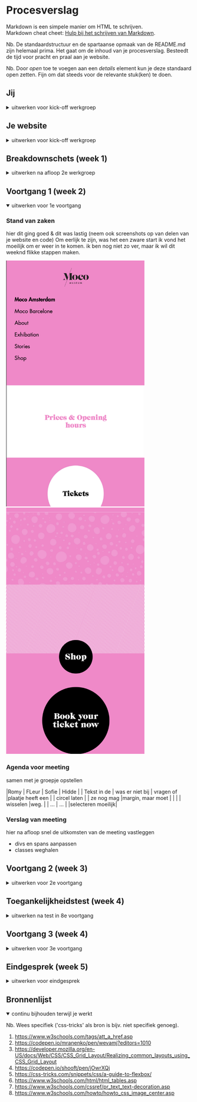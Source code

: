 # Procesverslag
Markdown is een simpele manier om HTML te schrijven.  
Markdown cheat cheet: [Hulp bij het schrijven van Markdown](https://github.com/adam-p/markdown-here/wiki/Markdown-Cheatsheet).

Nb. De standaardstructuur en de spartaanse opmaak van de README.md zijn helemaal prima. Het gaat om de inhoud van je procesverslag. Besteedt de tijd voor pracht en praal aan je website.

Nb. Door *open* toe te voegen aan een *details* element kun je deze standaard open zetten. Fijn om dat steeds voor de relevante stuk(ken) te doen.





## Jij

<details>
<summary>uitwerken voor kick-off werkgroep</summary>

### Auteur:
Romythu Zwijnenburg Tran

#### Je startniveau:
Rood

#### Je focus:
Responsive
 
</details>





## Je website

<details>
<summary>uitwerken voor kick-off werkgroep</summary>

### Je opdracht:
https://mocomuseum.com/

#### Screenshot(s) van de eerste pagina (small screen): 
Home page  
<img src="images/amsterdaminfo.jpg" width="" alt="Start pagina van moco">

#### Screenshot(s) van de tweede pagina (small screen):
hier de naam van de pagina  
<img src="images/amsterdaminfo.jpg" width="" alt="Omschrijving van de openingstijden">
 
</details>



## Breakdownschets (week 1)

<details>
<summary>uitwerken na afloop 2e werkgroep</summary>

### de hele pagina: 
<img src="images/homepage_breakdown.png" width="375px" alt="breakdown van de hele pagina">

### dynamisch deel (bijv menu): 
<img src="images/amsterdaminfo_breakdown.png" width="375px" alt="breakdown van een dynamisch deel">

</details>





## Voortgang 1 (week 2)

<details open>
<summary>uitwerken voor 1e voortgang</summary>

### Stand van zaken
hier dit ging goed & dit was lastig (neem ook screenshots op van delen van je website en code)
Om eerlijk te zijn, was het een zware start ik vond het moeilijk om er weer in te komen. ik ben nog niet zo ver, maar ik wil dit weeknd flikke stappen maken. 

<img src="images/Screenshot 2021-11-24 at 22.26.41.png" width="375px" alt="tussen stand">
<img src="images/Screenshot 2021-11-24 at 22.26.48.png" width="375px" alt="Tussen stand">


### Agenda voor meeting
samen met je groepje opstellen

|Romy            | FLeur              | Sofie       | Hidde            |
| Tekst in de    | was er niet bij    | vragen of    |plaatje heeft een |
| circel laten   |                    | ze nog mag   |margin, maar moet |
|                |                    | wisselen     |weg.              |
| ...            | ...                |              |selecteren moeilijk|


### Verslag van meeting
hier na afloop snel de uitkomsten van de meeting vastleggen

- divs en spans aanpassen
- classes weghalen

</details>





## Voortgang 2 (week 3)

<details>
<summary>uitwerken voor 2e voortgang</summary>

### Stand van zaken
hier dit ging goed & dit was lastig (neem ook screenshots op van delen van je website en code)


### Agenda voor meeting
samen met je groepje opstellen

| romy           | Fleur              | Sofie       | Hidde            |
| ---            | Javascript animatie|iconen in form| knop hamburger   |
|                | h2, p,img op elkaar|              |                  |
| -------------- |                    |              |                  |
| ...            | ...                | ...          | ...              |


### Verslag van meeting
hier na afloop snel de uitkomsten van de meeting vastleggen

- verander de pixels naar em
- :root
- ff kijken naar media query
- span voor hamburger

</details>


## Toegankelijkheidstest (week 4)

<details>
<summary>uitwerken na test in 8e voortgang</summary>

### Bevindingen
Lijst met je bevindingen die in de test naar voren kwamen:

#### Screen reader
De screenreader kwam heel chaotisch over, en hij las ook niet alles op van wat er op mijn website staat. het was ook heel moeilijk om het aan de praat te krijgen


Beter letten op de symantische volgorde en de alt goed uitschrijven met een goede uitleg

<img src="images/test/Screenshot 2021-12-08 at 09.31.50.png" width="375px" alt="bril op me koppie">


#### visuele beperking
Bij elke bril ervaar je iets anders, met sommige heb je totaal geen problemen

Oplossing kan zijn om een button te creeeren voor kleurenblinde, dat de kleuren dan zijn aangepast en beter te bekijken is voor kleuren blinde. Ook kan je bijv spraak toepassen, zodat er voorgelezen word van wat er allemaal staat. (screenreader)
<img src="images/test/IMG_5475.jpeg" width="375px" alt="bril op me koppie">
<img src="images/test/IMG_5476.jpeg" width="375px" alt="bril op me koppie">


#### slechte moteriek 
Door dat je vingers eigenlijk vast zitten kan je ook niet makkelijk buigen met je vingers. alles gaat heel moeizaam en stroef. ALs je gebruikt maakt van je toetsen board dan tik je ook telkens meerdere keys tegelijk.

Je kan dit misschien oplossen door spraak toe tepassen, zodat er niet gebruik gemaakt hoef te worden van je toetsenboard. en door niet te kleine buttons te maken.

<img src="images/test/IMG_2373.jpeg" width="375px" alt="Elastiek om de vingers">


#### spasme/parkison 
Je klikt telkens onvrijwillig op een knopje of op je muis. waardoor je dingen activeert of iets typt dat je eigenlijk niet wilt.  ook voelt je arm na een tijdje heel moe, zelfs als het appraraat van je arm is.

Dit kan je oplossen dmv grotere knoppen, zodat er meer klik ruimte is of bijv de grote van de menu houden maar de klik ruimte erom heen vergroten. Verder is ook een oplossing om de vormgeving groter te doen.

<img src="images/test/IMG_5482.jpeg" width="375px" alt="bril op me koppie">

#### concentratie problemen
De screenreader kwam heel chaotisch over, en hij las ook niet alles op van wat er op mijn website staat. het was ook heel moeilijk om het aan de praat te krijgen


Hier een omschrijving van hoe het opgelost kan worden (met indien nodig een afbeelding)

<img src="images/test/Screenshot 2021-12-08 at 09.31.50.png" width="375px" alt="bril op me koppie">

</details>





## Voortgang 3 (week 4)

<details>
<summary>uitwerken voor 3e voortgang</summary>

### Stand van zaken
hier dit ging goed & dit was lastig (neem ook screenshots op van delen van je website en code)


### Agenda voor meeting
samen met je groepje opstellen

| Romy              | Sofie                 | Hidee         | Fleur            |
|Logo in het midden | Display, row, justify | Grid maken    |                  |            
|ul,li in menu in   |                       |               |
|in het midden      | en dit                |               |                  |
|Grid responsive    | dit als er tijd is    |               |                  |
| ...               | ...                   | ...           | ...              |


### Verslag van meeting
hier na afloop snel de uitkomsten van de meeting vastleggen

- punt 1
- punt 2
- nog een punt
- ...

</details>





## Eindgesprek (week 5)

<details>
<summary>uitwerken voor eindgesprek</summary>

### Stand van zaken
Het coderen ging in het begin erg moeizaam en ik liep ook een weekje vast. 
Bij het hamburger menu liep ik erg vast, maar de student assistent heeft mij geholpen.


Ook was de shop en book your ticket menu maken erg moeilijk. (ik heb het geprobeerd maar het is niet perfect zoals ik wilde)

Wat wel goed ging, was het maken van de grid, na de oefeningen begreep ik het en kon ik het zo maken. 

Voor de volgende keer moet ik niet alles tegelijk willen maken, maar stap voor stap. ik heb gemerkt dat ik graag alles tegelijk wil doen en dat ik dan door de war raak, door de chaos


### Screenshot(s)
Desktop
<img src="images/screenshots/Screenshot 2021-12-14 at 09.53.06.png" width="375px" alt="Screenshot desktop">
<img src="images/screenshots/Screenshot 2021-12-14 at 09.53.13.png" width="375px" alt="Screenshot desktop">
<img src="images/screenshots/Screenshot 2021-12-14 at 09.53.19.png" width="375px" alt="Screenshot desktop">
<img src="images/screenshots/Screenshot 2021-12-14 at 09.53.34.png" width="375px" alt="Screenshot desktop">
<img src="images/screenshots/Screenshot 2021-12-14 at 09.53.43.png" width="375px" alt="Screenshot desktop">
<img src="images/screenshots/Screenshot 2021-12-14 at 09.53.51.png" width="375px" alt="Screenshot desktop">

Ipad
<img src="images/screenshots/Screenshot 2021-12-14 at 09.47.28.png" width="375px" alt="Screenshot ipad">
<img src="images/screenshots/Screenshot 2021-12-14 at 09.52.32.png" width="375px" alt="Screenshot ipad">
<img src="images/screenshots/Screenshot 2021-12-14 at 09.52.24.png" width="375px" alt="Screenshot ipad">
<img src="images/screenshots/Screenshot 2021-12-14 at 09.51.56.png" width="375px" alt="Screenshot ipad">
<img src="images/screenshots/Screenshot 2021-12-14 at 09.52.04.png" width="375px" alt="Screenshot ipad">
<img src="images/screenshots/Screenshot 2021-12-14 at 09.52.12.png" width="375px" alt="Screenshot ipad">
<img src="images/screenshots/Screenshot 2021-12-14 at 09.52.18.png" width="375px" alt="Screenshot ipad">

Mobiel
<img src="images/screenshots/Screenshot 2021-12-14 at 09.45.59.png" width="375px" alt="Screenshot mobiel">
<img src="images/screenshots/Screenshot 2021-12-14 at 09.50.13.png" width="375px" alt="Screenshot mobiel">
<img src="images/screenshots/Screenshot 2021-12-14 at 09.51.19.png" width="375px" alt="Screenshot mobiel">
<img src="images/screenshots/Screenshot 2021-12-14 at 09.45.05.png" width="375px" alt="Screenshot mobiel">
<img src="images/screenshots/Screenshot 2021-12-14 at 09.51.32.png" width="375px" alt="Screenshot mobiel">
<img src="images/screenshots/Screenshot 2021-12-14 at 09.51.38.png" width="375px" alt="Screenshot mobiel">
<img src="images/screenshots/Screenshot 2021-12-14 at 09.51.44.png" width="375px" alt="Screenshot mobiel">
</details>





## Bronnenlijst

<details open>
<summary>continu bijhouden terwijl je werkt</summary>

Nb. Wees specifiek ('css-tricks' als bron is bijv. niet specifiek genoeg).

1. https://www.w3schools.com/tags/att_a_href.asp
2. https://codepen.io/mranenko/pen/wevamj?editors=1010
3. https://developer.mozilla.org/en-US/docs/Web/CSS/CSS_Grid_Layout/Realizing_common_layouts_using_CSS_Grid_Layout
4. https://codepen.io/shooft/pen/jOwrXQj 
5. https://css-tricks.com/snippets/css/a-guide-to-flexbox/ 
6. https://www.w3schools.com/html/html_tables.asp
7. https://www.w3schools.com/cssref/pr_text_text-decoration.asp
8. https://www.w3schools.com/howto/howto_css_image_center.asp

</details>
